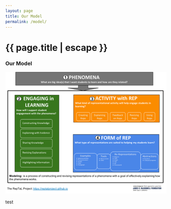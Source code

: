 ```yaml
---
layout: page
title: Our Model
permalink: /model/
---
```


<h1 class="page-title">{{ page.title | escape }}</h1>

### Our Model
<img src="Framework summer 2019.png" alt="RepTaL Framework">
<p>test</p>
<!-- ![RepTal PD Model](/assets/PD-model.jpg "RepTal PD Model") --> 
